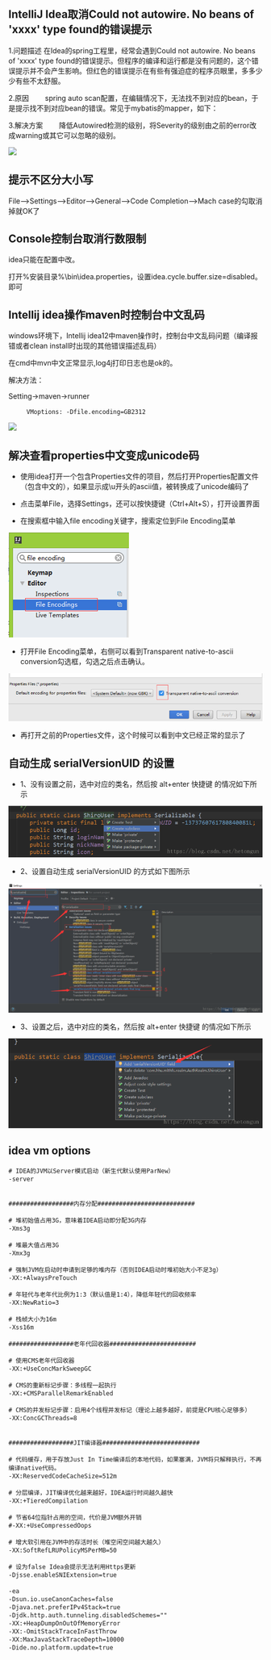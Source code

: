 ## IntelliJ Idea取消Could not autowire. No beans of 'xxxx' type found的错误提示

1.问题描述
在Idea的spring工程里，经常会遇到Could not autowire. No beans of 'xxxx' type found的错误提示。但程序的编译和运行都是没有问题的，这个错误提示并不会产生影响。但红色的错误提示在有些有强迫症的程序员眼里，多多少少有些不太舒服。

2.原因
　　spring auto scan配置，在编辑情况下，无法找不到对应的bean，于是提示找不到对应bean的错误。常见于mybatis的mapper，如下：

3.解决方案
　　降低Autowired检测的级别，将Severity的级别由之前的error改成warning或其它可以忽略的级别。

![](md-1.png)


## 提示不区分大小写

File–>Settings–>Editor–>General–>Code Completion–>Mach case的勾取消掉就OK了

## Console控制台取消行数限制

idea只能在配置中改。

打开%安装目录%\bin\idea.properties，设置idea.cycle.buffer.size=disabled。即可

## Intellij idea操作maven时控制台中文乱码

windows环境下，Intellij idea12中maven操作时，控制台中文乱码问题（编译报错或者clean install时出现的其他错误描述乱码）

在cmd中mvn中文正常显示,log4j打印日志也是ok的。

解决方法：

Setting->maven->runner

         VMoptions: -Dfile.encoding=GB2312

![](md-3.png)

## 解决查看properties中文变成unicode码

- 使用idea打开一个包含Properties文件的项目，然后打开Properties配置文件（包含中文的），如果显示成\u开头的ascii值，被转换成了unicode编码了

- 点击菜单File，选择Settings，还可以按快捷键（Ctrl+Alt+S），打开设置界面

- 在搜索框中输入file encoding关键字，搜索定位到File Encoding菜单

![](md-4.jpg)

- 打开File Encoding菜单，右侧可以看到Transparent native-to-ascii conversion勾选框，勾选之后点击确认。

![](md-5.jpg)

- 再打开之前的Properties文件，这个时候可以看到中文已经正常的显示了

## 自动生成 serialVersionUID 的设置

- 1、没有设置之前，选中对应的类名，然后按 alt+enter 快捷键 的情况如下所示

![](2020-06-10-20-58-32.png)

- 2、设置自动生成 serialVersionUID 的方式如下图所示

![](2020-06-10-20-59-01.png)

- 3、设置之后，选中对应的类名，然后按 alt+enter 快捷键 的情况如下所示

![](2020-06-10-20-59-14.png)

##






## idea vm options

```
# IDEA的JVM以Server模式启动（新生代默认使用ParNew）
-server


##################内存分配###########################

# 堆初始值占用3G，意味着IDEA启动即分配3G内存
-Xms3g

# 堆最大值占用3G
-Xmx3g

# 强制JVM在启动时申请到足够的堆内存（否则IDEA启动时堆初始大小不足3g）
-XX:+AlwaysPreTouch

# 年轻代与老年代比例为1:3（默认值是1:4），降低年轻代的回收频率
-XX:NewRatio=3

# 栈帧大小为16m
-Xss16m

##################老年代回收器########################

# 使用CMS老年代回收器
-XX:+UseConcMarkSweepGC

# CMS的重新标记步骤：多线程一起执行
-XX:+CMSParallelRemarkEnabled

# CMS的并发标记步骤：启用4个线程并发标记（理论上越多越好，前提是CPU核心足够多）
-XX:ConcGCThreads=8


##################JIT编译器###########################

# 代码缓存，用于存放Just In Time编译后的本地代码，如果塞满，JVM将只解释执行，不再编译native代码。
-XX:ReservedCodeCacheSize=512m

# 分层编译，JIT编译优化越来越好，IDEA运行时间越久越快
-XX:+TieredCompilation

# 节省64位指针占用的空间，代价是JVM额外开销
#-XX:+UseCompressedOops

# 增大软引用在JVM中的存活时长（堆空闲空间越大越久）
-XX:SoftRefLRUPolicyMSPerMB=50

# 设为false Idea会提示无法利用Https更新
-Djsse.enableSNIExtension=true

-ea
-Dsun.io.useCanonCaches=false
-Djava.net.preferIPv4Stack=true
-Djdk.http.auth.tunneling.disabledSchemes=""
-XX:+HeapDumpOnOutOfMemoryError
-XX:-OmitStackTraceInFastThrow
-XX:MaxJavaStackTraceDepth=10000
-Dide.no.platform.update=true

```
